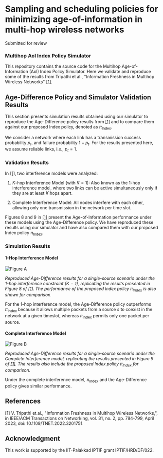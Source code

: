 
# Sampling and scheduling policies for minimizing age-of-information in multi-hop wireless networks
Submitted for review


### Multihop AoI Index Policy  Simulator

This repository contains the source code for the Multihop Age-of-Information (AoI) Index Policy Simulator. Here we validate and reproduce some of the results from Tripathi et al., "Information Freshness in Multihop Wireless Networks" [[1]](#1).



## Age-Difference Policy and Simulator Validation Results

This section presents simulation results obtained using our simulator to reproduce the Age-Difference policy results from [[1]](#1) and to compare them against our proposed Index policy, denoted as $\pi_{\text{Index}}$.

We consider a network where each link has a transmission success probability $p_t$, and failure probability $1 - p_t$. For the results presented here, we assume reliable links, i.e., $p_t = 1$.


### Validation Results

In [[1]](#1), two interference models were analyzed:

1. $K$-hop Interference Model (with $K = 1$): Also known as the 1-hop interference model, where two links can be active simultaneously only if they are at least $K$ hops apart.

2. Complete Interference Model: All nodes interfere with each other, allowing only one transmission in the network per time slot.

Figures 8 and 9 in [[1]](#1) present the Age-of-Information performance under these models using the Age-Difference policy. We have reproduced these results using our simulator and have also compared them with our proposed Index policy $\pi_{\text{Index}}$. 



### Simulation Results

#### 1-Hop Interference Model

![Figure A](https://github.com/nibin-raj/Multihop-AoI-IndexPolicy-Simulation/tree/main/figures/AoI_Line_Khop1_p1.png)

*Reproduced Age-Difference results for a single-source scenario under the 1-hop interference constraint ($`K = 1`$), replicating the results presented in Figure 8 of [[1]](#1). The performance of the proposed Index policy $`\pi_{\text{Index}}`$ is also shown for comparison.*

For the $1$-hop interference model, the Age-Difference policy outperforms $`\pi_{\text{Index}}`$ because it allows multiple packets from a source $s$ to coexist in the network at a given timeslot, whereas $`\pi_{\text{Index}}`$ permits only one packet per source. 

#### Complete Interference Model

![Figure B](https://github.com/nibin-raj/Multihop-AoI-IndexPolicy-Simulation/tree/main/figures/AoI_Line_ComINT_p1.png)

*Reproduced Age-Difference results for a single-source scenario under the Complete Interference model, replicating the results presented in Figure 9 of [[1]](#1). The results also include the proposed Index policy $`\pi_{\text{Index}}`$ for comparison.*

Under the complete interference model, $`\pi_{\text{Index}}`$ and the Age-Difference policy gives similar performance.


## References
<a id="1">[1]</a> 
V. Tripathi et.al., "Information Freshness in Multihop Wireless Networks,", in IEEE/ACM Transactions on Networking, vol. 31, no. 2, pp. 784-799, April 2023, 
 doi: 10.1109/TNET.2022.3201751.

## Acknowledgment

This work is supported by the IIT-Palakkad IPTIF grant IPTIF/HRD/DF/022.

